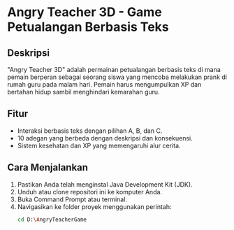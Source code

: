 # Angry Teacher 3D - Game Petualangan Berbasis Teks

## Deskripsi
"Angry Teacher 3D" adalah permainan petualangan berbasis teks di mana pemain berperan sebagai seorang siswa yang mencoba melakukan prank di rumah guru pada malam hari. Pemain harus mengumpulkan XP dan bertahan hidup sambil menghindari kemarahan guru.

## Fitur
- Interaksi berbasis teks dengan pilihan A, B, dan C.
- 10 adegan yang berbeda dengan deskripsi dan konsekuensi.
- Sistem kesehatan dan XP yang memengaruhi alur cerita.

## Cara Menjalankan
1. Pastikan Anda telah menginstal Java Development Kit (JDK).
2. Unduh atau clone repositori ini ke komputer Anda.
3. Buka Command Prompt atau terminal.
4. Navigasikan ke folder proyek menggunakan perintah:
   ```bash
   cd D:\AngryTeacherGame
